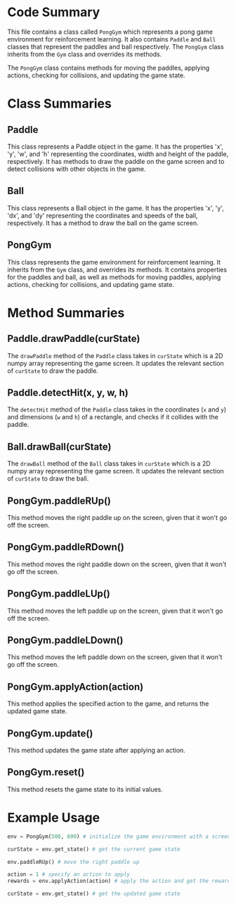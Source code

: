 # Code Summary
This file contains a class called `PongGym` which represents a pong game environment for reinforcement learning. It also contains `Paddle` and `Ball` classes that represent the paddles and ball respectively. The `PongGym` class inherits from the `Gym` class and overrides its methods.

The `PongGym` class contains methods for moving the paddles, applying actions, checking for collisions, and updating the game state.

# Class Summaries
## Paddle
This class represents a Paddle object in the game. It has the properties 'x', 'y', 'w', and 'h' representing the coordinates, width and height of the paddle, respectively. It has methods to draw the paddle on the game screen and to detect collisions with other objects in the game.

## Ball
This class represents a Ball object in the game. It has the properties 'x', 'y', 'dx', and 'dy' representing the coordinates and speeds of the ball, respectively. It has a method to draw the ball on the game screen.

## PongGym
This class represents the game environment for reinforcement learning. It inherits from the `Gym` class, and overrides its methods. It contains properties for the paddles and ball, as well as methods for moving paddles, applying actions, checking for collisions, and updating game state.

# Method Summaries
## Paddle.drawPaddle(curState)
The `drawPaddle` method of the `Paddle` class takes in `curState` which is a 2D numpy array representing the game screen. It updates the relevant section of `curState` to draw the paddle.

## Paddle.detectHit(x, y, w, h)
The `detectHit` method of the `Paddle` class takes in the coordinates (`x` and `y`) and dimensions (`w` and `h`) of a rectangle, and checks if it collides with the paddle.

## Ball.drawBall(curState)
The `drawBall` method of the `Ball` class takes in `curState` which is a 2D numpy array representing the game screen. It updates the relevant section of `curState` to draw the ball.

## PongGym.paddleRUp()
This method moves the right paddle up on the screen, given that it won't go off the screen.

## PongGym.paddleRDown()
This method moves the right paddle down on the screen, given that it won't go off the screen.

## PongGym.paddleLUp()
This method moves the left paddle up on the screen, given that it won't go off the screen.

## PongGym.paddleLDown()
This method moves the left paddle down on the screen, given that it won't go off the screen.

## PongGym.applyAction(action)
This method applies the specified action to the game, and returns the updated game state.

## PongGym.update()
This method updates the game state after applying an action.

## PongGym.reset()
This method resets the game state to its initial values.

# Example Usage
```python
env = PongGym(500, 600) # initialize the game environment with a screen size of 500x600

curState = env.get_state() # get the current game state

env.paddleRUp() # move the right paddle up

action = 1 # specify an action to apply
rewards = env.applyAction(action) # apply the action and get the rewards

curState = env.get_state() # get the updated game state
```